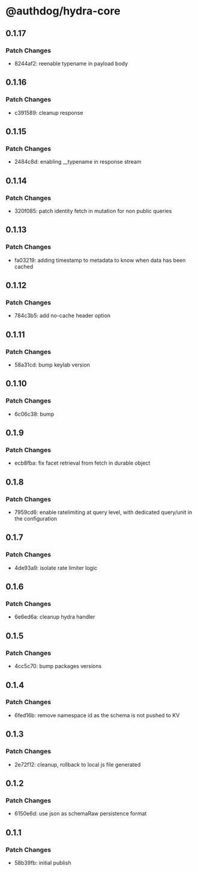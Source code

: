 # @authdog/hydra-core

## 0.1.17

### Patch Changes

- 8244af2: reenable typename in payload body

## 0.1.16

### Patch Changes

- c391589: cleanup response

## 0.1.15

### Patch Changes

- 2484c8d: enabling \_\_typename in response stream

## 0.1.14

### Patch Changes

- 320f085: patch identity fetch in mutation for non public queries

## 0.1.13

### Patch Changes

- fa03219: adding timestamp to metadata to know when data has been cached

## 0.1.12

### Patch Changes

- 784c3b5: add no-cache header option

## 0.1.11

### Patch Changes

- 58a31cd: bump keylab version

## 0.1.10

### Patch Changes

- 6c06c38: bump

## 0.1.9

### Patch Changes

- ecb8fba: fix facet retrieval from fetch in durable object

## 0.1.8

### Patch Changes

- 7959cd6: enable ratelimiting at query level, with dedicated query/unit in the configuration

## 0.1.7

### Patch Changes

- 4de93a9: isolate rate limiter logic

## 0.1.6

### Patch Changes

- 6e6ed6a: cleanup hydra handler

## 0.1.5

### Patch Changes

- 4cc5c70: bump packages versions

## 0.1.4

### Patch Changes

- 6fed16b: remove namespace id as the schema is not pushed to KV

## 0.1.3

### Patch Changes

- 2e72f12: cleanup, rollback to local js file generated

## 0.1.2

### Patch Changes

- 6150e6d: use json as schemaRaw persistence format

## 0.1.1

### Patch Changes

- 58b39fb: initial publish
